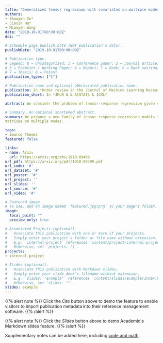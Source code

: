 ```yaml
---
title: "Generalized tensor regression with covariates on multiple modes."
authors:
- Zhuoyan Xu*
- Jiaxin Hu*
- Miaoyan Wang
date: "2019-10-01T00:00:00Z"
doi: ""

# Schedule page publish date (NOT publication's date).
publishDate: "2019-10-01T00:00:00Z"

# Publication type.
# Legend: 0 = Uncategorized; 1 = Conference paper; 2 = Journal article;
# 3 = Preprint / Working Paper; 4 = Report; 5 = Book; 6 = Book section;
# 7 = Thesis; 8 = Patent
publication_types: ["1"]

# Publication name and optional abbreviated publication name.
publication: In *Under review in the Journal of Machine Learning Research Workshop & Conference Preceeding AISTATS, ICML track*
publication_short: In *JMLR W & AISTATS & ICML*

abstract: We consider the problem of tensor-response regression given covariates on multiple modes. Such data problems arise frequently in applications such as neuroimaging, network analysis, and spatial-temporal modeling. We propose a new family of tensor response regression models that incorporate covariates, and establish the theoretical accuracy guarantees. Unlike earlier methods, our estimation allows high-dimensionality in both the tensor response and the covariate matrices on multiple modes. An efficient alternating updating algorithm is further developed. Our proposal handles a broad range of data types, including continuous, count, and binary observations. Through simulation and applications to two real datasets, we demonstrate the outperformance of our approach over the state-of-art.

# Summary. An optional shortened abstract.
summary: We propose a new family of tensor response regression models that incorporate covariates, and establish the theoretical accuracy guarantees. Unlike earlier methods, our estimation allows high-dimensionality in both the tensor response and the covariate
matrices on multiple modes.

tags:
- Source Themes
featured: false

links:
- name: Arxiv
  url: https://arxiv.org/abs/1910.09499
url_pdf: https://arxiv.org/pdf/1910.09499.pdf
url_code: '#'
url_dataset: '#'
url_poster: '#'
url_project: ''
url_slides: ''
url_source: '#'
url_video: '#'

# Featured image
# To use, add an image named `featured.jpg/png` to your page's folder. 
image:
  focal_point: ""
  preview_only: true

# Associated Projects (optional).
#   Associate this publication with one or more of your projects.
#   Simply enter your project's folder or file name without extension.
#   E.g. `internal-project` references `content/project/internal-project/index.md`.
#   Otherwise, set `projects: []`.
projects:
- internal-project

# Slides (optional).
#   Associate this publication with Markdown slides.
#   Simply enter your slide deck's filename without extension.
#   E.g. `slides: "example"` references `content/slides/example/index.md`.
#   Otherwise, set `slides: ""`.
slides: example
---
```


{{% alert note %}}
Click the *Cite* button above to demo the feature to enable visitors to import publication metadata into their reference management software.
{{% /alert %}}

{{% alert note %}}
Click the *Slides* button above to demo Academic's Markdown slides feature.
{{% /alert %}}

Supplementary notes can be added here, including [code and math](https://sourcethemes.com/academic/docs/writing-markdown-latex/).

